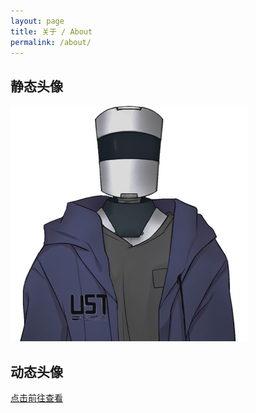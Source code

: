 ```yaml
---
layout: page
title: 关于 / About
permalink: /about/
---
```


## 静态头像

![avatar-large](/assets/avatar-large.png)

## 动态头像

[点击前往查看](/remote-avatar)

